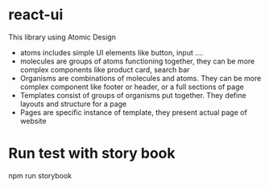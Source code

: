 # react-ui
This library using Atomic Design
- atoms includes simple UI elements like button, input ....
- molecules are groups of atoms functioning together, they can be more complex components like product card, search bar
- Organisms are combinations of molecules and atoms. They can be more complex component like footer or header, or a full sections of page
- Templates consist of groups of organisms put together. They define layouts and structure for a page
- Pages are specific instance of template, they present actual page of website

# Run test with story book
npm run storybook

